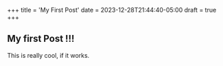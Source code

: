 +++
title = 'My First Post'
date = 2023-12-28T21:44:40-05:00
draft = true
+++

## My first Post !!!

This is really cool, if it works. 
